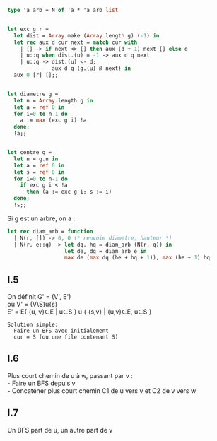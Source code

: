 ```ocaml
type 'a arb = N of 'a * 'a arb list


let exc g r =
  let dist = Array.make (Array.length g) (-1) in
  let rec aux d cur next = match cur with
    | [] -> if next <> [] then aux (d + 1) next [] else d
    | u::q when dist.(u) = -1 -> aux d q next
    | u::q -> dist.(u) <- d;
              aux d q (g.(u) @ next) in
  aux 0 [r] [];;


let diametre g =
  let n = Array.length g in
  let a = ref 0 in
  for i=0 to n-1 do
    a := max (exc g i) !a
  done;
  !a;;


let centre g =
  let n = g.n in
  let a = ref 0 in
  let s = ref 0 in
  for i=0 to n-1 do
    if exc g i < !a
      then (a := exc g i; s := i)
  done;
  !s;;


```

 Si g est un arbre, on a :   
```ocaml
let rec diam_arb = function
  | N(r, []) -> 0, 0 (* renvoie diametre, hauteur *)
  | N(r, e::q) -> let dq, hq = diam_arb (N(r, q)) in
                  let de, dq = diam_arb e in
                  max de (max dq (he + hq + 1)), max (he + 1) hq

```

## I.5
 On définit G' = (V', E')  
      où  V' = (V\S)u{s}  
          E' = E\{ {u, v}∈E | u∈S } u { {s,v} | {u,v}∈E, u∈S }  

    Solution simple:  
      Faire un BFS avec initialement  
      cur = S (ou une file contenant S)  


## I.6
  Plus court chemin de u à w, passant par v :  
    - Faire un BFS depuis v  
    - Concaténer plus court chemin C1 de u vers v et C2 de v vers w  


## I.7
Un BFS part de u, un autre part de v  


